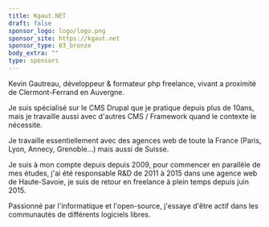 ```yaml
---
title: Kgaut.NET
draft: false
sponsor_logo: logo/logo.png
sponsor_site: https://kgaut.net
sponsor_type: 03_bronze
body_extra: ""
type: sponsors
---
```

Kevin Gautreau, développeur & formateur php freelance, vivant a proximité de Clermont-Ferrand en Auvergne.

Je suis spécialisé sur le CMS Drupal que je pratique depuis plus de 10ans, mais je travaille aussi avec d'autres CMS / Framework quand le contexte le nécessite.

Je travaille essentiellement avec des agences web de toute la France (Paris, Lyon, Annecy, Grenoble...) mais aussi de Suisse.

Je suis à mon compte depuis depuis 2009, pour commencer en parallèle de mes études, j'ai été responsable R&D de 2011 à 2015 dans une agence web de Haute-Savoie, je suis de retour en freelance à plein temps depuis juin 2015.

Passionné par l'informatique et l'open-source, j'essaye d'être actif dans les communautés de différents logiciels libres.